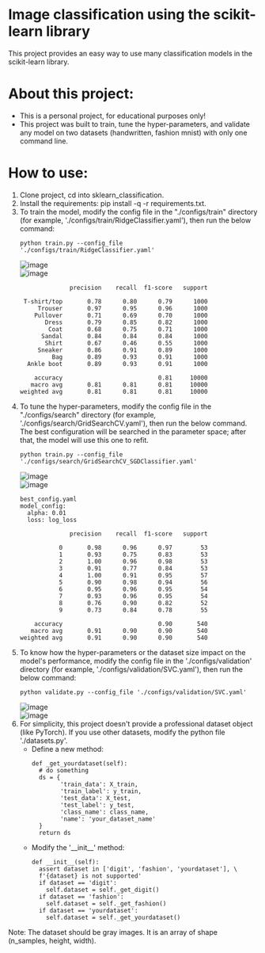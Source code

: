 # Image classification using the scikit-learn library
This project provides an easy way to use many classification models in the scikit-learn library.
# About this project:
- This is a personal project, for educational purposes only!
- This project was built to train, tune the hyper-parameters, and validate any model on two datasets (handwritten, fashion mnist) with only one command line.
# How to use:
1. Clone project, cd into sklearn_classification.
2. Install the requirements: pip install -q -r requirements.txt.
3. To train the model, modify the config file in the "./configs/train" directory (for example, './configs/train/RidgeClassifier.yaml'), then run the below command:
    ```
    python train.py --config_file './configs/train/RidgeClassifier.yaml'
    ```
    ![image](results/RidgeClassifier/version_0/images/confusion_matrix.png) \
    ![image](results/RidgeClassifier/version_0/images/fashion_predicted.png)
    ```
                  precision    recall  f1-score   support
    
     T-shirt/top       0.78      0.80      0.79      1000
         Trouser       0.97      0.95      0.96      1000
        Pullover       0.71      0.69      0.70      1000
           Dress       0.79      0.85      0.82      1000
            Coat       0.68      0.75      0.71      1000
          Sandal       0.84      0.84      0.84      1000
           Shirt       0.67      0.46      0.55      1000
         Sneaker       0.86      0.91      0.89      1000
             Bag       0.89      0.93      0.91      1000
      Ankle boot       0.89      0.93      0.91      1000
    
        accuracy                           0.81     10000
       macro avg       0.81      0.81      0.81     10000
    weighted avg       0.81      0.81      0.81     10000
    ```
4. To tune the hyper-parameters, modify the config file in the "./configs/search" directory (for example, './configs/search/GridSearchCV.yaml'), then run the below command. The best configuration will be searched in the parameter space; after that, the model will use this one to refit.
    ```
    python train.py --config_file './configs/search/GridSearchCV_SGDClassifier.yaml'
    ```
    ![image](results/SGDClassifier/version_0/images/confusion_matrix.png) \
    ![image](results/SGDClassifier/version_0/images/digit_predicted.png)
    ```
    best_config.yaml
    model_config:
      alpha: 0.01
      loss: log_loss
    ```
    ```
                  precision    recall  f1-score   support
    
               0       0.98      0.96      0.97        53
               1       0.93      0.75      0.83        53
               2       1.00      0.96      0.98        53
               3       0.91      0.77      0.84        53
               4       1.00      0.91      0.95        57
               5       0.90      0.98      0.94        56
               6       0.95      0.96      0.95        54
               7       0.93      0.96      0.95        54
               8       0.76      0.90      0.82        52
               9       0.73      0.84      0.78        55
    
        accuracy                           0.90       540
       macro avg       0.91      0.90      0.90       540
    weighted avg       0.91      0.90      0.90       540
    ```
5. To know how the hyper-parameters or the dataset size impact on the model's performance, modify the config file in the './configs/validation' directory (for example, './configs/validation/SVC.yaml'), then run the below command:
    ```
    python validate.py --config_file './configs/validation/SVC.yaml'
    ```
    ![image](results/SVC/version_0/learning_curve.png) \
    ![image](results/SVC/version_0/validation_curve.png)
6. For simplicity, this project doesn't provide a professional dataset object (like PyTorch). If you use other datasets, modify the python file './datasets.py'.
    - Define a new method:
        ```
        def _get_yourdataset(self):
          # do something
          ds = {
                'train_data': X_train,
                'train_label': y_train,
                'test_data': X_test,
                'test_label': y_test,
                'class_name': class_name,
                'name': 'your_dataset_name'
          }
          return ds
        ```
    - Modify the '\_\_init\_\_' method:
        ```
        def __init__(self):
          assert dataset in ['digit', 'fashion', 'yourdataset'], \
          f'{dataset} is not supported'
          if dataset == 'digit':
            self.dataset = self._get_digit()
          if dataset == 'fashion':
            self.dataset = self._get_fashion()
          if dataset == 'yourdataset':
            self.dataset = self._get_yourdataset()
        ```
Note: The dataset should be gray images. It is an array of shape (n_samples, height, width).







